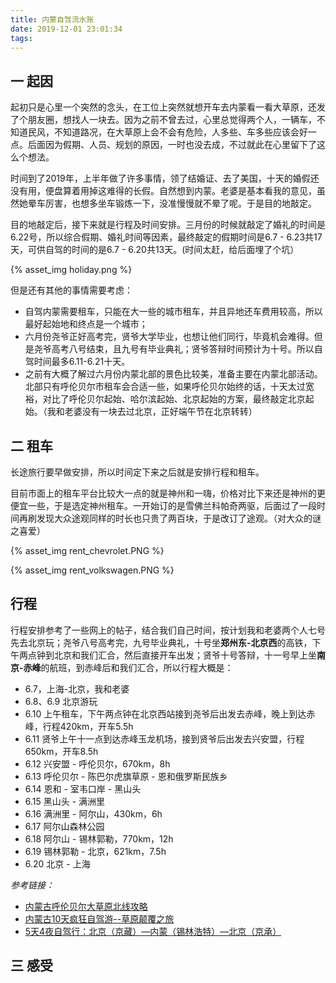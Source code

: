 ```yaml
---
title: 内蒙自驾流水账
date: 2019-12-01 23:01:34
tags:
---
```


## 一 起因
起初只是心里一个突然的念头，在工位上突然就想开车去内蒙看一看大草原，还发了个朋友圈，想找人一块去。因为之前不曾去过，心里总觉得两个人，一辆车，不知道民风，不知道路况，在大草原上会不会有危险，人多些、车多些应该会好一点。后面因为假期、人员、规划的原因，一时也没去成，不过就此在心里留下了这么个想法。
  
时间到了2019年，上半年做了许多事情，领了结婚证、去了美国，十天的婚假还没有用，便盘算着用掉这难得的长假。自然想到内蒙。老婆是基本看我的意见，虽然她晕车厉害，也想多坐车锻炼一下，没准慢慢就不晕了呢。于是目的地敲定。

目的地敲定后，接下来就是行程及时间安排。三月份的时候就敲定了婚礼的时间是6.22号，所以综合假期、婚礼时间等因素，最终敲定的假期时间是6.7 - 6.23共17天，可供自驾的时间的是6.7 - 6.20共13天。(时间太赶，给后面埋了个坑）

{% asset_img holiday.png %}

但是还有其他的事情需要考虑：

- 自驾内蒙需要租车，只能在大一些的城市租车，并且异地还车费用较高，所以最好起始地和终点是一个城市；
- 六月份尧爷正好高考完，贤爷大学毕业，也想让他们同行，毕竟机会难得。但是尧爷高考八号结束，且九号有毕业典礼；贤爷答辩时间预计为十号。所以自驾时间最多6.11-6.21十天。
- 之前有大概了解过六月份内蒙北部的景色比较美，准备主要在内蒙北部活动。北部只有呼伦贝尔市租车会合适一些，如果呼伦贝尔始终的话，十天太过宽裕，对比了呼伦贝尔起始、哈尔滨起始、北京起始的方案，最终敲定北京起始。（我和老婆没有一块去过北京，正好端午节在北京转转）

## 二 租车
长途旅行要早做安排，所以时间定下来之后就是安排行程和租车。

目前市面上的租车平台比较大一点的就是神州和一嗨，价格对比下来还是神州的更便宜一些，于是选定神州租车。一开始订的是雪佛兰科帕奇两驱，后面过了一段时间再刷发现大众途观同样的时长也只贵了两百块，于是改订了途观。（对大众的谜之喜爱）

{% asset_img rent_chevrolet.PNG %}

{% asset_img rent_volkswagen.PNG %}

## 行程
行程安排参考了一些网上的帖子，结合我们自己时间，按计划我和老婆两个人七号先去北京玩；尧爷八号高考完，九号毕业典礼，十号坐**郑州东-北京西**的高铁，下午两点钟到北京和我们汇合，然后直接开车出发；贤爷十号答辩，十一号早上坐**南京-赤峰**的航班，到赤峰后和我们汇合，所以行程大概是：

- 6.7，上海-北京，我和老婆
- 6.8、6.9 北京游玩
- 6.10 上午租车，下午两点钟在北京西站接到尧爷后出发去赤峰，晚上到达赤峰，行程420km，开车5.5h
- 6.11 贤爷上午十一点到达赤峰玉龙机场，接到贤爷后出发去兴安盟，行程650km，开车8.5h
- 6.12 兴安盟 - 呼伦贝尔，670km，8h
- 6.13 呼伦贝尔 - 陈巴尔虎旗草原 - 恩和俄罗斯民族乡
- 6.14 恩和 - 室韦口岸 - 黑山头
- 6.15 黑山头 - 满洲里
- 6.16 满洲里 - 阿尔山，430km，6h
- 6.17 阿尔山森林公园
- 6.18 阿尔山 - 锡林郭勒，770km，12h
- 6.19 锡林郭勒 - 北京，621km，7.5h
- 6.20 北京 - 上海

*参考链接：*
>
- [内蒙古呼伦贝尔大草原北线攻略](https://post.smzdm.com/p/a997o255/)
- [内蒙古10天疯狂自驾游--草原颠覆之旅](http://www.mafengwo.cn/i/3146208.html)
- [5天4夜自驾行：北京（京藏）—内蒙（锡林浩特）—北京（京承）](https://post.smzdm.com/p/159222/)

## 三 感受